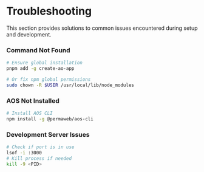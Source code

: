 # Troubleshooting

This section provides solutions to common issues encountered during setup and development.

### Command Not Found
```bash
# Ensure global installation
pnpm add -g create-ao-app

# Or fix npm global permissions
sudo chown -R $USER /usr/local/lib/node_modules
```

### AOS Not Installed
```bash
# Install AOS CLI
npm install -g @permaweb/aos-cli
```

### Development Server Issues
```bash
# Check if port is in use
lsof -i :3000
# Kill process if needed
kill -9 <PID>
```
